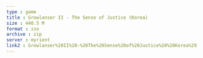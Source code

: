```yaml
---
type : game
title : Growlanser II - The Sense of Justice (Korea)
size : 440.5 M
format : iso
archive : zip
server : myrient
link2 : Growlanser%20II%20-%20The%20Sense%20of%20Justice%20%28Korea%29
---
```

